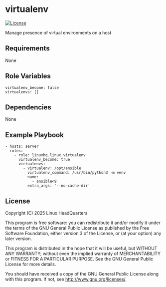 # virtualenv

[![License](https://img.shields.io/badge/license-GPLv3-lightgreen)](https://www.gnu.org/licenses/gpl-3.0.en.html#license-text)

Manage presence of virtual environments on a host

## Requirements

None

## Role Variables

    virtualenv_become: false
    virtualenvs: []

## Dependencies

None

## Example Playbook

    - hosts: server
      roles:
        - role: linuxhq.linux.virtualenv
          virtualenv_become: true
          virtualenvs:
            - virtualenv: /opt/ansible
              virtualenv_command: /usr/bin/python3 -m venv
              name:
                - ansible<9
              extra_args: '--no-cache-dir'

## License

Copyright (C) 2025 Linux HeadQuarters

This program is free software: you can redistribute it and/or modify
it under the terms of the GNU General Public License as published by
the Free Software Foundation, either version 3 of the License, or
(at your option) any later version.

This program is distributed in the hope that it will be useful,
but WITHOUT ANY WARRANTY; without even the implied warranty of
MERCHANTABILITY or FITNESS FOR A PARTICULAR PURPOSE. See the
GNU General Public License for more details.

You should have received a copy of the GNU General Public License
along with this program. If not, see <http://www.gnu.org/licenses/>.
